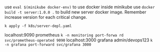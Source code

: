 use `eval $(minikube docker-env)` to use docker inside minikube
use `docker build -t server:1.0.0 .` to build new server docker image. Remember increase version for each critical change.

`k apply -f k8s/server-depl.yaml`

localhost:9090 prometheus `k -n monitoring port-forwa
rd svc/prometheus-operated 9090`
localhost:3000 grafana admin/devops123 `k -n grafana port-forward svc/grafana 3000`

